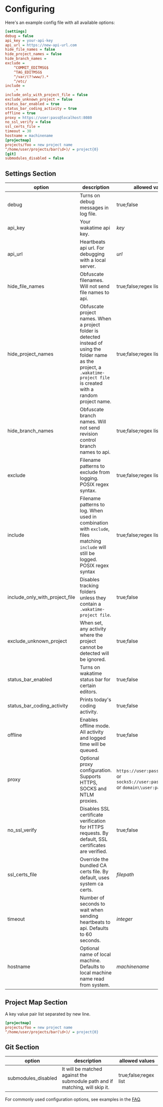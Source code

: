# Configuring

Here's an example config file with all available options:

```ini
[settings]
debug = false
api_key = your-api-key
api_url = https://new-api-url.com
hide_file_names = false
hide_project_names = false
hide_branch_names =
exclude =
    ^COMMIT_EDITMSG$
    ^TAG_EDITMSG$
    ^/var/(?!www/).*
    ^/etc/
include =
    .*
include_only_with_project_file = false
exclude_unknown_project = false
status_bar_enabled = true
status_bar_coding_activity = true
offline = true
proxy = https://user:pass@localhost:8080
no_ssl_verify = false
ssl_certs_file =
timeout = 30
hostname = machinename
[projectmap]
projects/foo = new project name
^/home/user/projects/bar(\d+)/ = project{0}
[git]
submodules_disabled = false
```

## Settings Section

| option                         | description | allowed values |
| ---                            | ---         | ---            |
| debug                          | Turns on debug messages in log file. | true;false |
| api_key                        | Your wakatime api key. | _key_ |
| api_url                        | Heartbeats api url. For debugging with a local server. | _url_ |
| hide_file_names                | Obfuscate filenames. Will not send file names to api. | true;false;regex list |
| hide_project_names             | Obfuscate project names. When a project folder is detected instead of using the folder name as the project, a `.wakatime-project file` is created with a random project name. | true;false;regex list |
| hide_branch_names              | Obfuscate branch names. Will not send revision control branch names to api. | true;false;regex list |
| exclude                        | Filename patterns to exclude from logging. POSIX regex syntax. | true;false;regex list |
| include                        | Filename patterns to log. When used in combination with `exclude`, files matching `include` will still be logged. POSIX regex syntax | true;false;regex list |
| include_only_with_project_file | Disables tracking folders unless they contain a `.wakatime-project file`. | true;false |
| exclude_unknown_project        | When set, any activity where the project cannot be detected will be ignored. | true;false |
| status_bar_enabled             | Turns on wakatime status bar for certain editors. | true;false |
| status_bar_coding_activity     | Prints today's coding activity. | true;false |
| offline                        | Enables offline mode. All activity and logged time will be queued. | true;false |
| proxy                          | Optional proxy configuration. Supports HTTPS, SOCKS and NTLM proxies. | `https://user:pass@host:port` or `socks5://user:pass@host:port` or `domain\\user:pass` |
| no_ssl_verify                  | Disables SSL certificate verification for HTTPS requests. By default, SSL certificates are verified. | true;false |
| ssl_certs_file                 | Override the bundled CA certs file. By default, uses system ca certs. | _filepath_ |
| timeout                        | Number of seconds to wait when sending heartbeats to api. Defaults to 60 seconds. | _integer_ |
| hostname                       | Optional name of local machine. Defaults to local machine name read from system. | _machinename_ |

## Project Map Section

A key value pair list separated by new line.

```ini
[projectmap]
projects/foo = new project name
^/home/user/projects/bar(\d+)/ = project{0}
```

## Git Section

| option                         | description | allowed values |
| ---                            | ---         | ---            |
| submodules_disabled            | It will be matched against the submodule path and if matching, will skip it. | true;false;regex list |

For commonly used configuration options, see examples in the [FAQ](https://wakatime.com/faq).